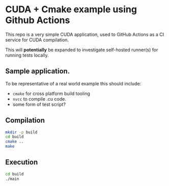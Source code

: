 # CUDA + Cmake example using Github Actions

This repo is a very simple CUDA application, used to GitHub Actions as a CI service for CUDA compilation. 

This will **potentially** be expanded to investigate self-hosted runner(s) for running tests locally.


## Sample application.

To be representative of a real world example this should include:

+ `cmake` for cross platform build tooling
+ `nvcc` to compile .cu code. 
+ some form of test script?

## Compilation


```bash
mkdir -p build
cd build
cmake .. 
make
```

## Execution

```bash
cd build
./main
```